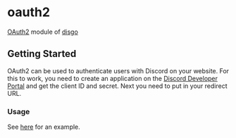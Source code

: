 # oauth2

[OAuth2](https://discord.com/developers/docs/topics/oauth2) module of [disgo](https://github.com/sabafly/sabafly-disgo)

## Getting Started

OAuth2 can be used to authenticate users with Discord on your website. 
For this to work, you need to create an application on the [Discord Developer Portal](https://discord.com/developers/applications/) and get the client ID and secret.
Next you need to put in your redirect URL.

### Usage

See [here](https://github.com/sabafly/sabafly-disgo/blob/master/_examples/oauth2/example.go) for an example.